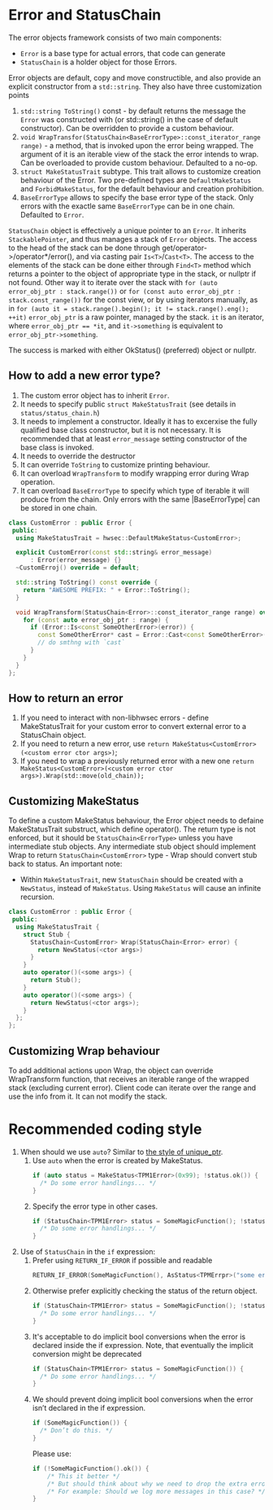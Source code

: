 # Error and StatusChain

The error objects framework consists of two main components:

* `Error` is a base type for actual errors, that code can generate
* `StatusChain` is a holder object for those Errors.

Error objects are default, copy and move constructible, and also provide an
explicit constructor from a `std::string`. They also have three customization
points

1. `std::string ToString()` const - by default returns the message the `Error`
   was constructed with (or std::string() in the case of default constructor).
   Can be overridden to provide a custom behaviour.
2. `void WrapTransfor(StatusChain<BaseErrorType>::const_iterator_range range)` -
   a method, that is invoked upon the error being wrapped. The argument of it is
   an iterable view of the stack the error intends to wrap. Can be overloaded to
   provide custom behaviour. Defaulted to a no-op.
3. `struct MakeStatusTrait` subtype. This trait allows to customize creation
   behaviour of the Error. Two pre-defined types are `DefaultMakeStatus` and
   `ForbidMakeStatus`, for the default behaviour and creation prohibition.
4. `BaseErrorType` allows to specify the base error type of the stack. Only
   errors with the exactle same `BaseErrorType` can be in one chain. Defaulted
   to `Error`.

`StatusChain` object is effectively a unique pointer to an `Error`. It inherits
`StackablePointer`, and thus manages a stack of `Error` objects. The access to
the head of the stack can be done through get/operator-\>/operator\*/error(),
and via casting pair `Is<T>`/`Cast<T>`. The access to the elements of the stack
can be done either through `Find<T>` method which returns a pointer to the
object of appropriate type in the stack, or nullptr if not found. Other way it
to iterate over the stack with `for (auto error_obj_ptr : stack.range())` or
`for (const auto error_obj_ptr : stack.const_range())` for the const view, or
by using iterators manually, as in
`for (auto it = stack.range().begin(); it != stack.range().eng(); ++it)`
`error_obj_ptr` is a raw pointer, managed by the stack. `it` is an iterator,
where `error_obj_ptr == *it`, and `it->something` is equivalent to
`error_obj_ptr->something`.

The success is marked with either OkStatus<T>() (preferred) object or nullptr.

## How to add a new error type?

1. The custom error object has to inherit `Error`.
2. It needs to specify public `struct MakeStatusTrait` (see details in
   `status/status_chain.h`)
3. It needs to implement a constructor. Ideally it has to excerxise the fully
   qualified base class constructor, but it is not necessary. It is recommended
   that at least `error_message` setting constructor of the base class is
   invoked.
4. It needs to override the destructor
5. It can override `ToString` to customize printing behaviour.
6. It can overload `WrapTransform` to modify wrapping error during Wrap
   operation.
7. It can overload `BaseErrorType` to specify which type of iterable it will
   produce from the chain. Only errors with the same |BaseErrorType| can be
   stored in one chain.

```C++
class CustomError : public Error {
 public:
  using MakeStatusTrait = hwsec::DefaultMakeStatus<CustomError>;

  explicit CustomError(const std::string& error_message)
      : Error(error_message) {}
  ~CustomErroj() override = default;

  std::string ToString() const override {
    return "AWESOME PREFIX: " + Error::ToString();
  }

  void WrapTransform(StatusChain<Error>::const_iterator_range range) override {
    for (const auto error_obj_ptr : range) {
      if (Error::Is<const SomeOtherError>(error)) {
        const SomeOtherError* cast = Error::Cast<const SomeOtherError>(error);
        // do smthng with `cast`
      }
    }
  }
};
```

## How to return an error

1. If you need to interact with non-libhwsec errors - define MakeStatusTrait
   for your custom error to convert external error to a StatusChain object.
2. If you need to return a new error, use
   `return MakeStatus<CustomError>(<custom error ctor args>)`;
3. If you need to wrap a previously returned error with a new one
   `return MakeStatus<CustomError>(<custom error ctor args>).Wrap(std::move(old_chain));`

## Customizing MakeStatus

To define a custom MakeStatus behaviour, the Error object needs to defaine
MakeStatusTrait substruct, which define operator(). The return type is not
enforced, but it should be `StatusChain<ErrorType>` unless you have intermediate
stub objects. Any intermediate stub object should implement Wrap to return
`StatusChain<CustomError>` type - Wrap should convert stub back to status.
An important note:

* Within `MakeStatusTrait`, new `StatusChain` should be created with a
  `NewStatus`, instead of `MakeStatus`. Using `MakeStatus` will cause an
  infinite recursion.

```C++
class CustomError : public Error {
 public:
  using MakeStatusTrait {
    struct Stub {
      StatusChain<CustomError> Wrap(StatusChain<Error> error) {
        return NewStatus(<ctor args>)
      }
    }
    auto operator()(<some args>) {
      return Stub();
    }
    auto operator()(<some args>) {
      return NewStatus(<ctor args>);
    }
  };
};
```

## Customizing Wrap behaviour

To add additional actions upon Wrap, the object can override WrapTransform function,
that receives an iterable range of the wrapped stack (excluding current error).
Client code can iterate over the range and use the info from it. It can not
modify the stack.

# Recommended coding style

1. When should we use `auto`? Similar to [the style of unique_ptr](https://google.github.io/styleguide/cppguide.html#Type_deduction).
    1. Use `auto` when the error is created by MakeStatus.
        ```C++
        if (auto status = MakeStatus<TPM1Error>(0x99); !status.ok()) {
          /* Do some error handlings... */
        }
        ```
    2. Specify the error type in other cases.
        ```C++
        if (StatusChain<TPM1Error> status = SomeMagicFunction(); !status.ok()) {
          /* Do some error handlings... */
        }
        ```
2. Use of `StatusChain` in the `if` expression:
    1. Prefer using `RETURN_IF_ERROR` if possible and readable
       ```C++
       RETURN_IF_ERROR(SomeMagicFunction(), AsStatus<TPMErrpr>("some error"));
       ```
    2. Otherwise prefer explicitly checking the status of the return object.
        ```C++
        if (StatusChain<TPM1Error> status = SomeMagicFunction(); !status.ok()) {
          /* Do some error handlings... */
        }
        ```
    3. It's acceptable to do implicit bool conversions when the error is declared inside the if expression.
       Note, that eventually the implicit conversion might be deprecated
        ```C++
        if (StatusChain<TPM1Error> status = SomeMagicFunction()) {
          /* Do some error handlings... */
        }
        ```
    4. We should prevent doing implicit bool conversions when the error isn’t declared in the if expression.
        ```C++
        if (SomeMagicFunction()) {
          /* Don’t do this. */
        }
        ```
        Please use:
        ```C++
        if (!SomeMagicFunction().ok()) {
            /* This it better */
            /* But should think about why we need to drop the extra error information in this case. */
            /* For example: Should we log more messages in this case? */
        }
        ```
